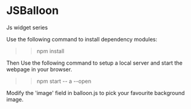 # JSBalloon
Js widget series


Use the following command to install dependency modules:

>> npm install

Then Use the following command to setup a local server and start the webpage in your browser.

>> npm start -- a --open


Modify the 'image' field in balloon.js to pick your favourite background image.
